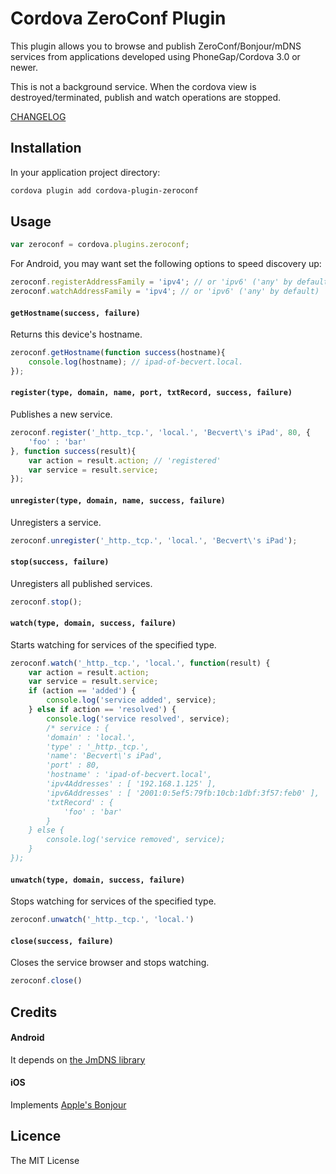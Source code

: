 # Cordova ZeroConf Plugin

This plugin allows you to browse and publish ZeroConf/Bonjour/mDNS services from applications developed using PhoneGap/Cordova 3.0 or newer.

This is not a background service. When the cordova view is destroyed/terminated, publish and watch operations are stopped.

[CHANGELOG](https://github.com/becvert/cordova-plugin-zeroconf/blob/master/CHANGELOG.md)

## Installation ##

In your application project directory:

```bash
cordova plugin add cordova-plugin-zeroconf
```

## Usage ##

```javascript
var zeroconf = cordova.plugins.zeroconf;
```

For Android, you may want set the following options to speed discovery up:
 
```javascript 
zeroconf.registerAddressFamily = 'ipv4'; // or 'ipv6' ('any' by default)
zeroconf.watchAddressFamily = 'ipv4'; // or 'ipv6' ('any' by default)
```

#### `getHostname(success, failure)`
Returns this device's hostname.

```javascript
zeroconf.getHostname(function success(hostname){
    console.log(hostname); // ipad-of-becvert.local.
});
```

#### `register(type, domain, name, port, txtRecord, success, failure)`
Publishes a new service.

```javascript
zeroconf.register('_http._tcp.', 'local.', 'Becvert\'s iPad', 80, {
    'foo' : 'bar'
}, function success(result){
    var action = result.action; // 'registered'
    var service = result.service;
});
```

#### `unregister(type, domain, name, success, failure)`
Unregisters a service.

```javascript
zeroconf.unregister('_http._tcp.', 'local.', 'Becvert\'s iPad');
```

#### `stop(success, failure)`
Unregisters all published services.

```javascript
zeroconf.stop();
```

#### `watch(type, domain, success, failure)`
Starts watching for services of the specified type.

```javascript
zeroconf.watch('_http._tcp.', 'local.', function(result) {
    var action = result.action;
    var service = result.service;
    if (action == 'added') {
        console.log('service added', service);
    } else if action == 'resolved') {
        console.log('service resolved', service);
        /* service : {
        'domain' : 'local.',
        'type' : '_http._tcp.',
        'name': 'Becvert\'s iPad',
        'port' : 80,
        'hostname' : 'ipad-of-becvert.local',
        'ipv4Addresses' : [ '192.168.1.125' ], 
        'ipv6Addresses' : [ '2001:0:5ef5:79fb:10cb:1dbf:3f57:feb0' ],
        'txtRecord' : {
            'foo' : 'bar'
        }
    } else {
        console.log('service removed', service);
    }
});
```

#### `unwatch(type, domain, success, failure)`
Stops watching for services of the specified type.

```javascript
zeroconf.unwatch('_http._tcp.', 'local.')
```

#### `close(success, failure)`
Closes the service browser and stops watching.

```javascript
zeroconf.close()
```

## Credits

#### Android
It depends on [the JmDNS library](https://github.com/jmdns/jmdns)

#### iOS
Implements [Apple's Bonjour](https://developer.apple.com/bonjour/)

## Licence ##

The MIT License
